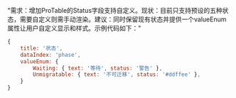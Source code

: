 "需求：增加ProTable的Status字段支持自定义。现状：目前只支持预设的五种状态，需要自定义则需手动渲染。建议：同时保留现有状态并提供一个valueEnum属性让用户自定义显示和样式。示例代码如下："

```javascript
{
    title: '状态',
    dataIndex: 'phase',
    valueEnum: {
        Waiting: { text: '等待', status: '警告' },
        Unmigratable: { text: '不可迁移', status: '#ddffee' },
    }
}
```
